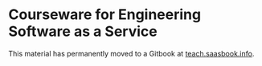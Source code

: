 Courseware for Engineering Software as a Service
================================================

This material has permanently moved to a Gitbook at [teach.saasbook.info](https://teach.saasbook.info).
